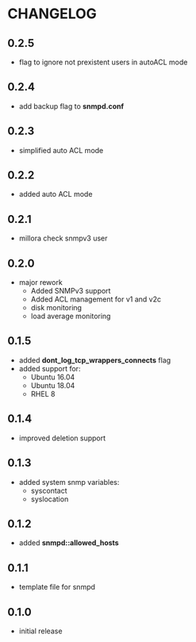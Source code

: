 # CHANGELOG

## 0.2.5

* flag to ignore not prexistent users in autoACL mode

## 0.2.4

* add backup flag to **snmpd.conf**

## 0.2.3

* simplified auto ACL mode

## 0.2.2

* added auto ACL mode

## 0.2.1

* millora check snmpv3 user

## 0.2.0

* major rework
  - Added SNMPv3 support
  - Added ACL management for v1 and v2c
  - disk monitoring
  - load average monitoring

## 0.1.5

* added **dont_log_tcp_wrappers_connects** flag
* added support for:
  - Ubuntu 16.04
  - Ubuntu 18.04
  - RHEL 8

## 0.1.4

* improved deletion support

## 0.1.3

* added system snmp variables:
  * syscontact
  * syslocation

## 0.1.2

* added **snmpd::allowed_hosts**

## 0.1.1

* template file for snmpd

## 0.1.0

* initial release

